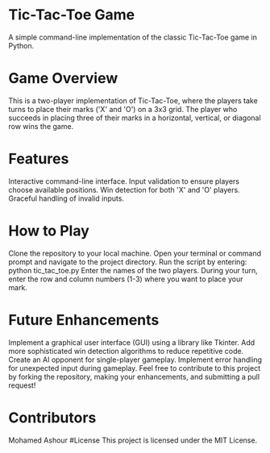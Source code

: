 
# Tic-Tac-Toe Game
A simple command-line implementation of the classic Tic-Tac-Toe game in Python.

# Game Overview
This is a two-player implementation of Tic-Tac-Toe, where the players take turns to place their marks ('X' and 'O') on a 3x3 grid. The player who succeeds in placing three of their marks in a horizontal, vertical, or diagonal row wins the game.

# Features
Interactive command-line interface.
Input validation to ensure players choose available positions.
Win detection for both 'X' and 'O' players.
Graceful handling of invalid inputs.

# How to Play
Clone the repository to your local machine.
Open your terminal or command prompt and navigate to the project directory.
Run the script by entering: python tic_tac_toe.py
Enter the names of the two players.
During your turn, enter the row and column numbers (1-3) where you want to place your mark.


# Future Enhancements
Implement a graphical user interface (GUI) using a library like Tkinter.
Add more sophisticated win detection algorithms to reduce repetitive code.
Create an AI opponent for single-player gameplay.
Implement error handling for unexpected input during gameplay.
Feel free to contribute to this project by forking the repository, making your enhancements, and submitting a pull request!

# Contributors
Mohamed Ashour
#License
This project is licensed under the MIT License.
